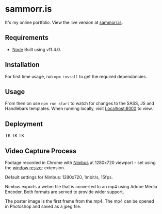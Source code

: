 sammorr.is
==========

It's my online portfolio. View the live version at [sammorr.is](http://www.sammorr.is).

## Requirements

* [Node](https://nodejs.org/en/) Built using v11.4.0.

## Installation

For first time usage, run `npm install` to get the required dependancies.

## Usage

From then on use `npm run start` to watch for changes to the SASS, JS and Handlebars templates. When running locally, visit [Localhost:8000](http://localhost:8000) to view.

## Deployment

TK TK TK

## Video Capture Process

Footage recorded in Chrome with [Nimbus](https://chrome.google.com/webstore/detail/nimbus-screenshot-screen/bpconcjcammlapcogcnnelfmaeghhagj?hl=en) at 1280x720 viewport - set using the [window resizer](https://chrome.google.com/webstore/detail/window-resizer/kkelicaakdanhinjdeammmilcgefonfh) extension.

Default settings for Nimbus: 1280x720, 1mbit/s, 15fps.

Nimbus exports a webm file that is converted to an mp4 using Adobe Media Encoder. Both formats are served to provide wider support.

The poster image is the first frame from the mp4. The mp4 can be opened in Photoshop and saved as a jpeg file.
